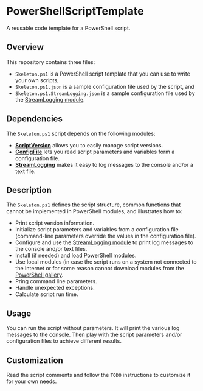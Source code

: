 # PowerShellScriptTemplate
A reusable code template for a PowerShell script.

## Overview
This repository contains three files:

- `Skeleton.ps1` is a PowerShell script template that you can use to write your own scripts,
- `Skeleton.ps1.json` is a sample configuration file used by the script, and
- `Skeleton.ps1.StreamLogging.json` is a sample configuration file used by the [StreamLogging module](https://github.com/alekdavis/StreamLogging).

## Dependencies
The `Skeleton.ps1` script depends on the following modules:

- __[ScriptVersion](https://github.com/alekdavis/ScriptVersion)__ allows you to easily manage script versions.
- __[ConfigFile](https://github.com/alekdavis/ConfigFile)__ lets you read script parameters and variables form a configuration file.
- __[StreamLogging](https://github.com/alekdavis/StreamLogging)__ makes it easy to log messages to the console and/or a text file.

## Description
The `Skeleton.ps1` defines the script structure, common functions that cannot be implemented in PowerShell modules, and illustrates how to:

- Print script version information.
- Initialize script parameters and variables from a configuration file (command-line parameters override the values in the configuration file).
- Configure and use the [StreamLogging module](https://github.com/alekdavis/StreamLogging) to print log messages to the console and/or text files.
- Install (if needed) and load PowerShell modules.
- Use local modules (in case the script runs on a system not connected to the Internet or for some reason cannot download modules from the [PowerShell gallery](https://PowerShellGallery.com/).
- Pring command line parameters.
- Handle unexpected exceptions.
- Calculate script run time.

## Usage
You can run the script without parameters. It will print the various log messages to the console. Then play with the script parameters and/or configuration files to achieve different results.

## Customization
Read the script comments and follow the `TODO` instructions to customize it for your own needs.
